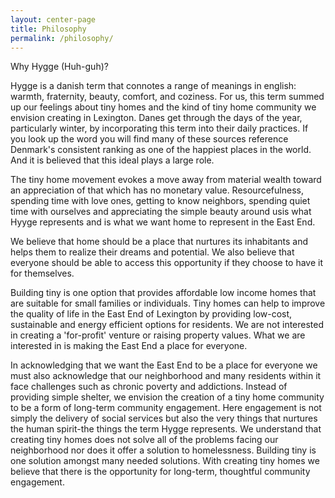 ```yaml
---
layout: center-page
title: Philosophy
permalink: /philosophy/
---
```


Why Hygge (Huh-guh)?

Hygge is a danish term that connotes a range of meanings in english: warmth, fraternity, beauty, comfort, and coziness. For us, this term summed up our feelings about tiny homes and the kind of tiny home community we envision creating in Lexington. Danes get through the days of the year, particularly winter, by incorporating this term into their daily practices. If you look up the word you will find many of these sources reference Denmark's consistent ranking as one of the happiest places in the world. And it is believed that this ideal plays a large role.

The tiny home movement evokes a move away from material wealth toward an appreciation of that which has no monetary value. Resourcefulness, spending time with love ones, getting to know neighbors, spending quiet time with ourselves and appreciating the simple beauty around usis what Hyyge represents and is what we want home to represent in the East End.

We believe that home should be a place that nurtures its inhabitants and helps them to realize their dreams and potential. We also believe that everyone should be able to access this opportunity if they choose to have it for themselves.

Building tiny is one option that provides affordable low income homes that are suitable for small families or individuals. Tiny homes can help to improve the quality of life in the East End of Lexington by providing low-cost, sustainable and energy efficient options for residents. We are not interested in creating a 'for-profit' venture or raising property values. What we are interested in is making the East End a place for everyone.

In acknowledging that we want the East End to be a place for everyone we must also acknowledge that our neighborhood and many residents within it face challenges such as chronic poverty and addictions. Instead of providing simple shelter, we envision the creation of a tiny home community to be a form of long-term community engagement. Here engagement is not simply the delivery of social services but also the very things that nurtures the human spirit-the things the term Hygge represents. We understand that creating tiny homes does not solve all of the problems facing our neighborhood nor does it offer a solution to homelessness. Building tiny is one solution amongst many needed solutions. With creating tiny homes we believe that there is the opportunity for long-term, thoughtful community engagement.
